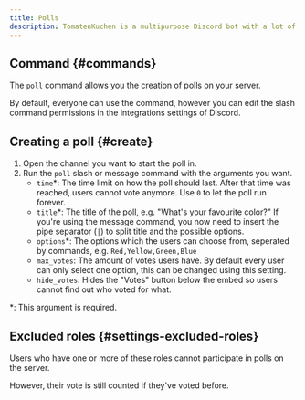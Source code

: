 ```yaml
---
title: Polls
description: TomatenKuchen is a multipurpose Discord bot with a lot of features for your server. Create polls on your server - also as normal member.
---
```


## Command {#commands}

The `poll` command allows you the creation of polls on your server.

By default, everyone can use the command, however you can edit the slash command permissions in the integrations settings of Discord.

## Creating a poll {#create}

1. Open the channel you want to start the poll in.
2. Run the `poll` slash or message command with the arguments you want.
	- `time`*: The time limit on how the poll should last. After that time was reached, users cannot vote anymore. Use `0` to let the poll run forever.
	- `title`*: The title of the poll, e.g. "What's your favourite color?" If you're using the message command, you now need to insert the pipe separator (` | `) to split title and the possible options.
	- `options`*: The options which the users can choose from, seperated by commands, e.g. `Red,Yellow,Green,Blue`
	- `max_votes`: The amount of votes users have. By default every user can only select one option, this can be changed using this setting.
	- `hide_votes`: Hides the "Votes" button below the embed so users cannot find out who voted for what.

\*: This argument is required.

## Excluded roles {#settings-excluded-roles}

Users who have one or more of these roles cannot participate in polls on the server.

However, their vote is still counted if they've voted before.
